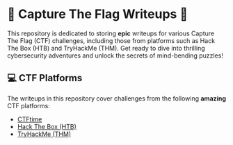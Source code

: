 
# 🚩 Capture The Flag Writeups 🚀

This repository is dedicated to storing **epic** writeups for various Capture The Flag (CTF) challenges, including those from platforms such as Hack The Box (HTB) and TryHackMe (THM). Get ready to dive into thrilling cybersecurity adventures and unlock the secrets of mind-bending puzzles!

## 💻 CTF Platforms

The writeups in this repository cover challenges from the following **amazing** CTF platforms:

- [CTFtime](https://ctftime.org/)
- [Hack The Box (HTB)](https://www.hackthebox.eu/)
- [TryHackMe (THM)](https://tryhackme.com/)
